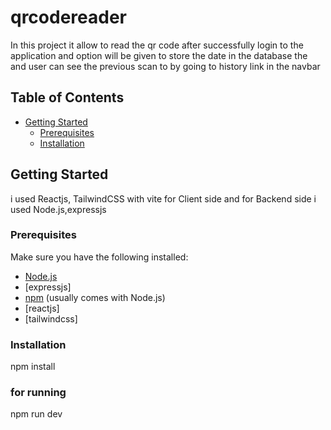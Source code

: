 # qrcodereader

In this project it allow to read the qr code after successfully login to the application and option will be given to store the date in the database the and user can see the previous scan to by going to history link in the navbar

## Table of Contents

- [Getting Started](#getting-started)
  - [Prerequisites](#prerequisites)
  - [Installation](#installation)


## Getting Started

i used Reactjs, TailwindCSS with vite for Client side and for Backend side i used Node.js,expressjs


### Prerequisites

Make sure you have the following installed:

- [Node.js](https://nodejs.org/)
- [expressjs]
- [npm](https://www.npmjs.com/) (usually comes with Node.js)
- [reactjs]
- [tailwindcss]

### Installation
npm install
### for running
npm run dev


